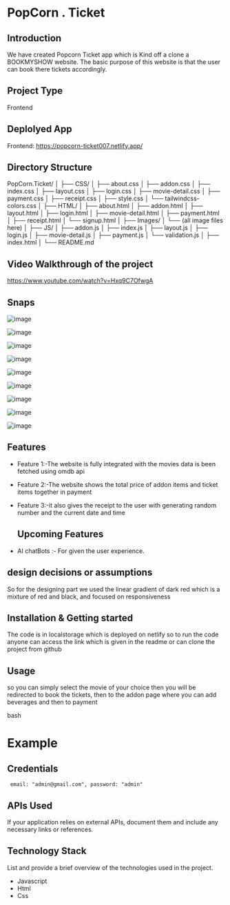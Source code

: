 # PopCorn . Ticket

## Introduction
We have created Popcorn Ticket app which is Kind off a clone a BOOKMYSHOW website. The basic purpose of this website is that the user can book there tickets accordingly.

## Project Type
Frontend 

## Deplolyed App
Frontend: https://popcorn-ticket007.netlify.app/

## Directory Structure

PopCorn.Ticket/
│
├── CSS/
│   ├── about.css
│   ├── addon.css
│   ├── index.css
│   ├── layout.css
│   ├── login.css
│   ├── movie-detail.css
│   ├── payment.css
│   ├── receipt.css
│   ├── style.css
│   └── tailwindcss-colors.css
│
├── HTML/
│   ├── about.html
│   ├── addon.html
│   ├── layout.html
│   ├── login.html
│   ├── movie-detail.html
│   ├── payment.html
│   ├── receipt.html
│   └── signup.html
│
├── Images/
│   └── (all image files here)
│
├── JS/
│   ├── addon.js
│   ├── index.js
│   ├── layout.js
│   ├── login.js
│   ├── movie-detail.js
│   ├── payment.js
│   └── validation.js
│
├── index.html
│
└── README.md



## Video Walkthrough of the project
https://www.youtube.com/watch?v=Hxq9C7OfwgA

## Snaps

![image](https://github.com/user-attachments/assets/d0d2cb7a-5d00-40e1-8e5a-8c7a88f03855)

![image](https://github.com/user-attachments/assets/2b358ad2-feae-4208-874b-440424448058)

![image](https://github.com/user-attachments/assets/d1e0b01e-286e-49fc-96bd-9310f9dbe606)

![image](https://github.com/user-attachments/assets/cd77b351-ae2e-4ec4-b8ea-000b8217f7d2)

![image](https://github.com/user-attachments/assets/ea0a7bb4-b9bd-4dc1-8104-ef2cb84e2020)

![image](https://github.com/user-attachments/assets/95f75361-e655-4ef9-a057-72206596d4e4)

![image](https://github.com/user-attachments/assets/13024456-72b9-4cb9-bbce-b6e3ac2f0b0f)

![image](https://github.com/user-attachments/assets/0b0684fe-08d7-40d1-80fd-4541c93e505c)

![image](https://github.com/user-attachments/assets/68294c72-1082-4038-bcc6-975550e43271)


## Features

- Feature 1:-The website is fully integrated with the movies data is been fetched using omdb api
- Feature 2:-The website shows the total price of addon items and ticket items together in payment
- Feature 3:-it also gives the receipt to the user with generating random number and the current date and time

  ## Upcoming Features

- AI chatBots :- For given the user experience. 

## design decisions or assumptions
So for the designing part we used the linear gradient of dark red which is a mixture of red and black, and focused on responsiveness

## Installation & Getting started
The code is in localstorage which is deployed on netlify so to run the code anyone can access the link which is given in the readme or can clone the project from github


## Usage
so you can simply select the movie of your choice then you will be redirected to book the tickets, then to the addon page where you can add beverages and then to payment

bash
# Example



## Credentials
     email: "admin@gmail.com", password: "admin"

## APIs Used
If your application relies on external APIs, document them and include any necessary links or references.



## Technology Stack
List and provide a brief overview of the technologies used in the project.

- Javascript
- Html
- Css
